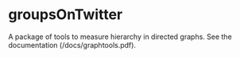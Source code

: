 groupsOnTwitter
===============

A package of tools to measure hierarchy in directed graphs. See the documentation (/docs/graphtools.pdf).

